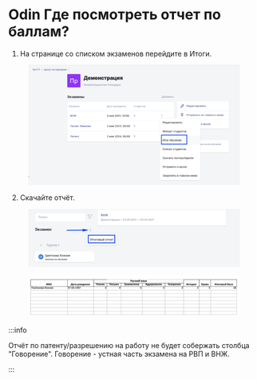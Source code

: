 # Odin Где посмотреть отчет по баллам?

1. На странице со списком экзаменов перейдите в Итоги.

<figure><img src="../.gitbook/assets/image (186).png" alt=""><figcaption></figcaption></figure>

2. Скачайте отчёт.

<figure><img src="../.gitbook/assets/image (187).png" alt=""><figcaption></figcaption></figure>

<figure><img src="../.gitbook/assets/image (188).png" alt=""><figcaption></figcaption></figure>

:::info

Отчёт по патенту/разрешению на работу не будет собержать столбца "Говорение". Говорение - устная часть экзамена на РВП и ВНЖ.

:::
